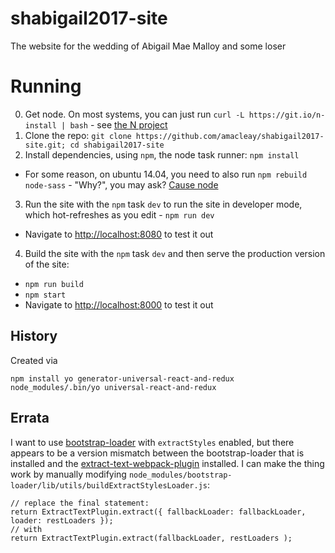 # shabigail2017-site
The website for the wedding of Abigail Mae Malloy and some loser

# Running

0. Get node.  On most systems, you can just run `curl -L https://git.io/n-install | bash` - see [the N project](https://github.com/tj/n)
1. Clone the repo: `git clone https://github.com/amacleay/shabigail2017-site.git; cd shabigail2017-site`
2. Install dependencies, using `npm`, the node task runner: `npm install`
  - For some reason, on ubuntu 14.04, you need to also run `npm rebuild node-sass` - "Why?", you may ask?  [Cause node](https://medium.com/@wob/the-sad-state-of-web-development-1603a861d29f#.uz25l3mqz)
3. Run the site with the `npm` task `dev` to run the site in developer mode, which hot-refreshes as you edit - `npm run dev`
  - Navigate to [http://localhost:8080](http://localhost:8080) to test it out
4. Build the site with the `npm` task `dev` and then serve the production version of the site:
  - `npm run build`
  - `npm start`
  - Navigate to [http://localhost:8000](http://localhost:8000) to test it out

  ## History

Created via
```
npm install yo generator-universal-react-and-redux
node_modules/.bin/yo universal-react-and-redux
```

## Errata

I want to use [bootstrap-loader](https://github.com/shakacode/bootstrap-loader) with `extractStyles` enabled, but there appears to be a version mismatch between the bootstrap-loader that is installed and the [extract-text-webpack-plugin](https://www.npmjs.com/package/extract-text-webpack-plugin) installed.  I can make the thing work by manually modifying `node_modules/bootstrap-loader/lib/utils/buildExtractStylesLoader.js`:
```
// replace the final statement:
return ExtractTextPlugin.extract({ fallbackLoader: fallbackLoader, loader: restLoaders });
// with
return ExtractTextPlugin.extract(fallbackLoader, restLoaders );
```

